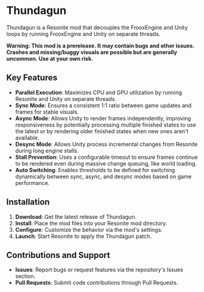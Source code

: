 # Thundagun

Thundagun is a Resonite mod that decouples the FrooxEngine and Unity loops by running FrooxEngine and Unity on separate threads.

**Warning: This mod is a prerelease. It may contain bugs and other issues. Crashes and missing/buggy visuals are possible but are generally uncommon. Use at your own risk.**

## Key Features

- **Parallel Execution**: Maximizes CPU and GPU utilization by running Resonite and Unity on separate threads.
- **Sync Mode**: Ensures a consistent 1:1 ratio between game updates and frames for stable visuals.
- **Async Mode**: Allows Unity to render frames independently, improving responsiveness by potentially processing multiple finished states to use the latest or by rendering older finished states when new ones aren't available.
- **Desync Mode**: Allows Unity process incremental changes from Resonite during long engine stalls.
- **Stall Prevention**: Uses a configurable timeout to ensure frames continue to be rendered even during massive change queuing, like world loading.
- **Auto Switching**: Enables thresholds to be defined for switching dynamically between sync, async, and desync modes based on game performance.

## Installation

1. **Download**: Get the latest release of Thundagun.
2. **Install**: Place the mod files into your Resonite mod directory.
3. **Configure**: Customize the behavior via the mod's settings.
4. **Launch**: Start Resonite to apply the Thundagun patch.

## Contributions and Support

- **Issues**: Report bugs or request features via the repository's Issues section.
- **Pull Requests**: Submit code contributions through Pull Requests.
